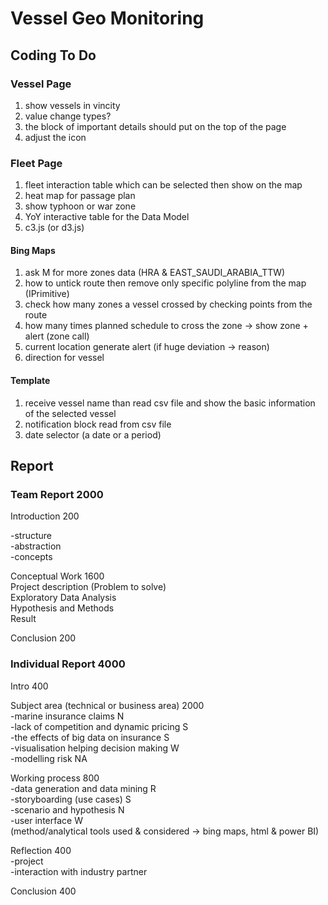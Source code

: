 # Vessel Geo Monitoring

## Coding To Do

### Vessel Page

1. show vessels in vincity  
2. value change types?  
3. the block of important details should put on the top of the page  
4. adjust the icon  

### Fleet Page  

1. fleet interaction table which can be selected then show on the map  
2. heat map for passage plan  
3. show typhoon or war zone
4. YoY interactive table for the Data Model
5. c3.js (or d3.js)  

#### Bing Maps  

1. ask M for more zones data (HRA & EAST_SAUDI_ARABIA_TTW)  
2. how to untick route then remove only specific polyline from the map (IPrimitive)  
3. check how many zones a vessel crossed by checking points from the route  
4. how many times planned schedule to cross the zone -> show zone + alert (zone call)  
5. current location generate alert (if huge deviation -> reason)  
6. direction for vessel  

#### Template

1. receive vessel name than read csv file and show the basic information of the selected vessel  
2. notification block read from csv file  
3. date selector (a date or a period)  

## Report

### Team Report 2000

Introduction 200  

-structure  
-abstraction  
-concepts

Conceptual Work 1600  
Project description (Problem to solve)  
Exploratory Data Analysis  
Hypothesis and Methods  
Result  

Conclusion 200  

### Individual Report 4000

Intro 400  

Subject area (technical or business area) 2000  
  -marine insurance claims N  
  -lack of competition and dynamic pricing S  
  -the effects of big data on insurance S  
  -visualisation helping decision making W   
  -modelling risk  NA
  
Working process 800  
  -data generation and data mining R  
  -storyboarding (use cases) S  
  -scenario and hypothesis N  
  -user interface W  
  (method/analytical tools used & considered -> bing maps, html & power BI)  
  
Reflection 400  
  -project  
  -interaction with industry partner  
  
Conclusion 400  
